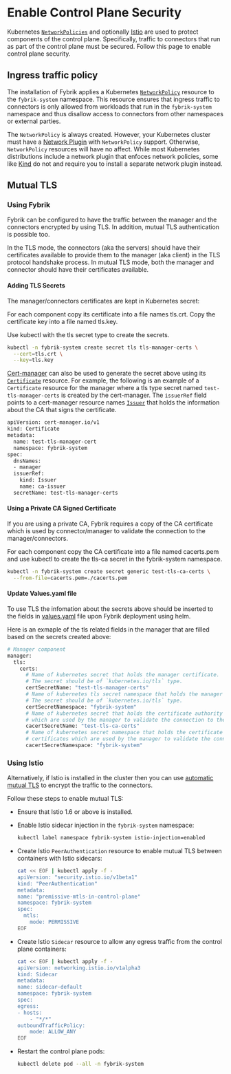 # Enable Control Plane Security

<!-- TODO: once the Helm chart is ready change the text in the Mutual TLS section  -->

Kubernetes  [`NetworkPolicies`](https://kubernetes.io/docs/concepts/services-networking/network-policies/) and optionally [Istio](https://istio.io/) are used to protect components of the control plane. Specifically, traffic to connectors that run as part of the control plane must be secured. Follow this page to enable control plane security.

## Ingress traffic policy

The installation of Fybrik applies a Kubernetes [`NetworkPolicy`](https://kubernetes.io/docs/concepts/services-networking/network-policies/) resource to the `fybrik-system` namespace. This resource ensures that ingress traffic to connectors is only allowed from workloads that run in the `fybrik-system` namespace and thus disallow access to connectors from other namespaces or external parties.

The `NetworkPolicy` is always created. However, your Kubernetes cluster must have a [Network Plugin](https://kubernetes.io/docs/concepts/extend-kubernetes/compute-storage-net/network-plugins/) with `NetworkPolicy` support. Otherwise, `NetworkPolicy` resources will have no affect. While most Kubernetes distributions include a network plugin that enfoces network policies, some like [Kind](https://kind.sigs.k8s.io/) do not and require you to install a separate network plugin instead.

## Mutual TLS

### Using Fybrik

Fybrik can be configured to have the traffic between the manager and the connectors encrypted by using TLS. In addition, mutual TLS authentication is possible too.
 
In the TLS mode, the connectors (aka the servers) should have their certificates available to provide them to the manager (aka client) in the TLS protocol handshake process. In mutual TLS mode, both the manager and connector should have their certificates available.


#### Adding TLS Secrets

The manager/connectors certificates are kept in Kubernetes secret:

For each component copy its certificate into a file names tls.crt. Copy the certificate key into a file named tls.key.

Use kubectl with the tls secret type to create the secrets.

```bash
kubectl -n fybrik-system create secret tls tls-manager-certs \
  --cert=tls.crt \
  --key=tls.key
```

[Cert-manager](https://cert-manager.io/) can also be used to generate the secret above using its [`Certificate`](https://cert-manager.io/docs/concepts/certificate/) resource. For example, the following is an example of a `Certificate` resource for the manager where a tls type secret named `test-tls-manager-certs` is created by the cert-manager. The `issuerRef` field points to a cert-manager resource names [`Issuer`](https://cert-manager.io/docs/configuration/ca/) that holds the information about the CA that signs the certificate.

```bash
apiVersion: cert-manager.io/v1
kind: Certificate
metadata:
  name: test-tls-manager-cert
  namespace: fybrik-system
spec:
  dnsNames:
  - manager
  issuerRef:
    kind: Issuer
    name: ca-issuer
  secretName: test-tls-manager-certs
```

#### Using a Private CA Signed Certificate

If you are using a private CA, Fybrik requires a copy of the CA certificate which is used by connector/manager to validate the connection to the manager/connectors.

For each component copy the CA certificate into a file named cacerts.pem and use kubectl to create the tls-ca secret in the fybrik-system namespace.

```bash
kubectl -n fybrik-system create secret generic test-tls-ca-certs \
  --from-file=cacerts.pem=./cacerts.pem
```

#### Update Values.yaml file

To use TLS the infomation about the secrets above should be inserted to the fields in [values.yaml](https://github.com/fybrik/fybrik/blob/master/charts/fybrik/values.yaml) file upon Fybrik deployment using helm.

Here is an exmaple of the tls related fields in the manager that are filled based on the secrets created above:

```bash
# Manager component
manager:
  tls:
    certs:
      # Name of kubernetes secret that holds the manager certificate.
      # The secret should be of `kubernetes.io/tls` type.
      certSecretName: "test-tls-manager-certs"
      # Name of kubernetes tls secret namespace that holds the manager certificate.
      # The secret should be of `kubernetes.io/tls` type.
      certSecretNamespace: "fybrik-system"
      # Name of kubernetes secret that holds the certificate authority (CA) certificates
      # which are used by the manager to validate the connection to the connectors.
      cacertSecretName: "test-tls-ca-certs"
      # Name of kubernetes secret namespace that holds the certificate authority (CA)
      # certificates which are used by the manager to validate the connection to the connectors.
      cacertSecretNamespace: "fybrik-system"
```

### Using Istio

Alternatively, if Istio is installed in the cluster then you can use [automatic mutual TLS](https://istio.io/latest/docs/tasks/security/authentication/authn-policy/#auto-mutual-tls) to encrypt the traffic to the connectors.

Follow these steps to enable mutual TLS:

- Ensure that Istio 1.6 or above is installed.

- Enable Istio sidecar injection in the `fybrik-system` namespace:

    ```bash
    kubectl label namespace fybrik-system istio-injection=enabled
    ```
- Create Istio `PeerAuthentication` resource to enable mutual TLS between containers with Istio sidecars:
    ```bash
    cat << EOF | kubectl apply -f -
    apiVersion: "security.istio.io/v1beta1"
    kind: "PeerAuthentication"
    metadata:
    name: "premissive-mtls-in-control-plane"
    namespace: fybrik-system
    spec:
      mtls:
        mode: PERMISSIVE    
    EOF
    ```
- Create Istio `Sidecar` resource to allow any egress traffic from the control plane containers:
    ```bash
    cat << EOF | kubectl apply -f -
    apiVersion: networking.istio.io/v1alpha3
    kind: Sidecar
    metadata:
    name: sidecar-default
    namespace: fybrik-system
    spec:
    egress:
    - hosts:
        - "*/*"
    outboundTrafficPolicy:
        mode: ALLOW_ANY
    EOF
    ```
- Restart the control plane pods:
    ```bash
    kubectl delete pod --all -n fybrik-system
    ```

